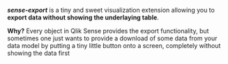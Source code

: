 ***sense-export*** is a tiny and sweet visualization extension allowing you to **export data without showing the underlaying table**. 

**Why?**
Every object in Qlik Sense provides the export functionality, but sometimes one just wants to provide a download of some data from your data model by putting a tiny little button onto a screen, completely without showing the data first